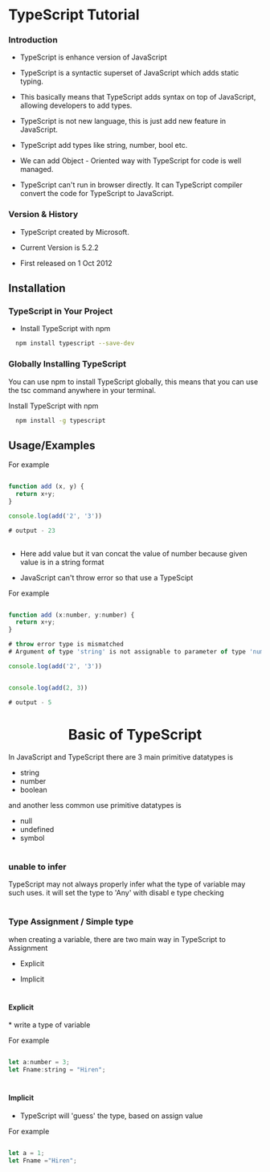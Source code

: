 
# TypeScript Tutorial


### Introduction
- TypeScript is enhance version of JavaScript

- TypeScript is a syntactic superset of JavaScript which adds static typing.

- This basically means that TypeScript adds syntax on top of JavaScript, allowing developers to add types.

- TypeScript is not new language, this is just add new feature in JavaScript.

- TypeScript add types like string, number, bool etc.

- We can add Object - Oriented way with TypeScript for code is well managed.

* TypeScript can't run in browser directly. It can TypeScript compiler convert the code for TypeScript to JavaScript.

### Version & History

- TypeScript created by Microsoft.
 
- Current Version is 5.2.2

- First released on 1 Oct 2012





## Installation

### TypeScript in Your Project

- Install TypeScript with npm
```bash
  npm install typescript --save-dev
```



### Globally Installing TypeScript

You can use npm to install TypeScript globally, this means that you can use the tsc command anywhere in your terminal.

Install TypeScript with npm

```bash
  npm install -g typescript

```
    
## Usage/Examples

For example

```javascript

function add (x, y) {
  return x+y;
}

console.log(add('2', '3'))

# output - 23
 
```


* Here add value but it van concat the value of number
because given value is in a string format

* JavaScript can't throw error so that use a TypeScipt


For example

```javascript

function add (x:number, y:number) {
  return x+y;
}

# throw error type is mismatched 
# Argument of type 'string' is not assignable to parameter of type 'number'.

console.log(add('2', '3'))


console.log(add(2, 3))

# output - 5

```
#

<h1 align="center">  Basic of TypeScript </h1>

In JavaScript and TypeScript there are 3 main primitive datatypes is

- string
- number
- boolean

and another less common use primitive datatypes is 

- null
- undefined
- symbol


#

<h3> unable to infer </h3>

TypeScript may not always properly infer what the type of variable may such uses. it will set the type to 'Any' with disabl e type checking

#
 <h3>Type Assignment / Simple type </h3>

when creating a variable, there are two main way in TypeScript to Assignment

- Explicit

- Implicit

#
<h4>Explicit </h4>
* write a type of variable

For example

```javascript

let a:number = 3;
let Fname:string = "Hiren"; 
```
#
<h4> Implicit </h4>

- TypeScript will 'guess' the type, based on assign value

For example

```javascript

let a = 1;
let Fname ="Hiren";
```
